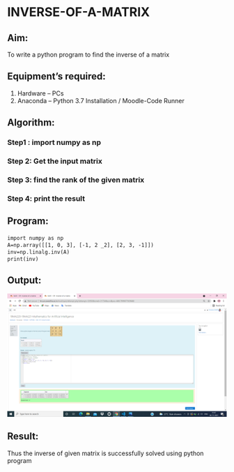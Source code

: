 # INVERSE-OF-A-MATRIX
## Aim:
To write a python program to find the inverse of a matrix
## Equipment’s required:
1. 	Hardware – PCs
2. 	Anaconda – Python 3.7 Installation / Moodle-Code Runner
## Algorithm:
### Step1 : import numpy as np
### Step 2: Get the input matrix
### Step 3: find the rank of the given matrix
### Step 4: print the result

## Program:
```
import numpy as np
A=np.array([[1, 0, 3], [-1, 2 _2], [2, 3, -1]])
inv=np.linalg.inv(A)
print(inv)
```
## Output:
![GitHub Logo](.//Image.png)
## Result:
Thus the inverse of given matrix is successfully solved using python program

